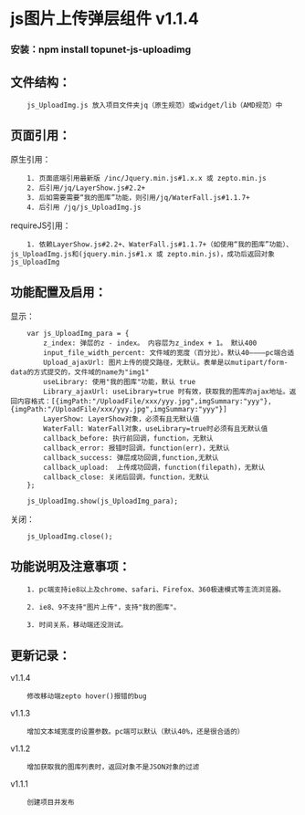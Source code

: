 # js图片上传弹层组件 v1.1.4
### 安装：npm install topunet-js-uploadimg

文件结构：
-------------

        js_UploadImg.js 放入项目文件夹jq（原生规范）或widget/lib（AMD规范）中

页面引用：
-------------

原生引用：

        1. 页面底端引用最新版 /inc/Jquery.min.js#1.x.x 或 zepto.min.js
        2. 后引用/jq/LayerShow.js#2.2+
        3. 后如需要需要“我的图库”功能，则引用/jq/WaterFall.js#1.1.7+
        4. 后引用 /jq/js_UploadImg.js

requireJS引用：
        
        1. 依赖LayerShow.js#2.2+、WaterFall.js#1.1.7+（如使用“我的图库”功能）、js_UploadImg.js和(jquery.min.js#1.x 或 zepto.min.js)，成功后返回对象js_UploadImg


功能配置及启用：
--------------

显示：

        var js_UploadImg_para = {
            z_index: 弹层的z - index。 内容层为z_index + 1。 默认400
            input_file_width_percent: 文件域的宽度（百分比）。默认40————pc端合适
            Upload_ajaxUrl: 图片上传的提交路径，无默认。表单是以mutipart/form-data的方式提交的，文件域的name为"img1"
            useLibrary: 使用"我的图库"功能，默认 true
            Library_ajaxUrl: useLibrary=true 时有效，获取我的图库的ajax地址。返回内容格式：[{imgPath:"/UploadFile/xxx/yyy.jpg",imgSummary:"yyy"},{imgPath:"/UploadFile/xxx/yyy.jpg",imgSummary:"yyy"}]
            LayerShow: LayerShow对象，必须有且无默认值
            WaterFall: WaterFall对象，useLibrary=true时必须有且无默认值
            callback_before: 执行前回调，function，无默认
            callback_error: 报错时回调，function(err)，无默认
            callback_success: 弹层成功回调,function,无默认
            callback_upload:  上传成功回调，function(filepath)，无默认
            callback_close: 关闭后回调，function，无默认
        };

        js_UploadImg.show(js_UploadImg_para);

关闭：
        
        js_UploadImg.close();


功能说明及注意事项：
--------------

        1. pc端支持ie8以上及chrome、safari、Firefox、360极速模式等主流浏览器。

        2. ie8、9不支持"图片上传"，支持"我的图库"。

        3. 时间关系，移动端还没测试。


更新记录：
--------------
v1.1.4

        修改移动端zepto hover()报错的bug

v1.1.3

        增加文本域宽度的设置参数。pc端可以默认（默认40%，还是很合适的）

v1.1.2

        增加获取我的图库列表时，返回对象不是JSON对象的过滤

v1.1.1

        创建项目并发布
